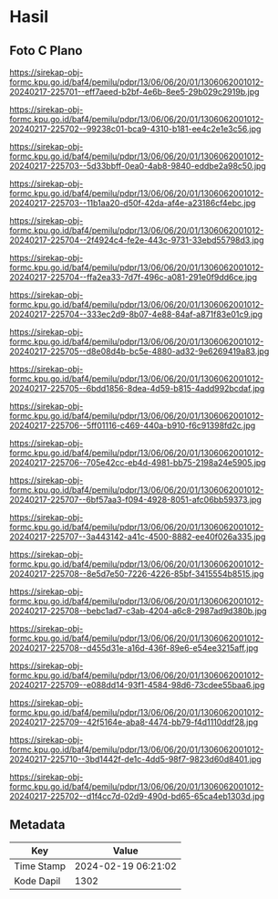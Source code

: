 # Hasil

## Foto C Plano

https://sirekap-obj-formc.kpu.go.id/baf4/pemilu/pdpr/13/06/06/20/01/1306062001012-20240217-225701--eff7aeed-b2bf-4e6b-8ee5-29b029c2919b.jpg

https://sirekap-obj-formc.kpu.go.id/baf4/pemilu/pdpr/13/06/06/20/01/1306062001012-20240217-225702--99238c01-bca9-4310-b181-ee4c2e1e3c56.jpg

https://sirekap-obj-formc.kpu.go.id/baf4/pemilu/pdpr/13/06/06/20/01/1306062001012-20240217-225703--5d33bbff-0ea0-4ab8-9840-eddbe2a98c50.jpg

https://sirekap-obj-formc.kpu.go.id/baf4/pemilu/pdpr/13/06/06/20/01/1306062001012-20240217-225703--11b1aa20-d50f-42da-af4e-a23186cf4ebc.jpg

https://sirekap-obj-formc.kpu.go.id/baf4/pemilu/pdpr/13/06/06/20/01/1306062001012-20240217-225704--2f4924c4-fe2e-443c-9731-33ebd55798d3.jpg

https://sirekap-obj-formc.kpu.go.id/baf4/pemilu/pdpr/13/06/06/20/01/1306062001012-20240217-225704--ffa2ea33-7d7f-496c-a081-291e0f9dd6ce.jpg

https://sirekap-obj-formc.kpu.go.id/baf4/pemilu/pdpr/13/06/06/20/01/1306062001012-20240217-225704--333ec2d9-8b07-4e88-84af-a871f83e01c9.jpg

https://sirekap-obj-formc.kpu.go.id/baf4/pemilu/pdpr/13/06/06/20/01/1306062001012-20240217-225705--d8e08d4b-bc5e-4880-ad32-9e6269419a83.jpg

https://sirekap-obj-formc.kpu.go.id/baf4/pemilu/pdpr/13/06/06/20/01/1306062001012-20240217-225705--6bdd1856-8dea-4d59-b815-4add992bcdaf.jpg

https://sirekap-obj-formc.kpu.go.id/baf4/pemilu/pdpr/13/06/06/20/01/1306062001012-20240217-225706--5ff01116-c469-440a-b910-f6c91398fd2c.jpg

https://sirekap-obj-formc.kpu.go.id/baf4/pemilu/pdpr/13/06/06/20/01/1306062001012-20240217-225706--705e42cc-eb4d-4981-bb75-2198a24e5905.jpg

https://sirekap-obj-formc.kpu.go.id/baf4/pemilu/pdpr/13/06/06/20/01/1306062001012-20240217-225707--6bf57aa3-f094-4928-8051-afc06bb59373.jpg

https://sirekap-obj-formc.kpu.go.id/baf4/pemilu/pdpr/13/06/06/20/01/1306062001012-20240217-225707--3a443142-a41c-4500-8882-ee40f026a335.jpg

https://sirekap-obj-formc.kpu.go.id/baf4/pemilu/pdpr/13/06/06/20/01/1306062001012-20240217-225708--8e5d7e50-7226-4226-85bf-3415554b8515.jpg

https://sirekap-obj-formc.kpu.go.id/baf4/pemilu/pdpr/13/06/06/20/01/1306062001012-20240217-225708--bebc1ad7-c3ab-4204-a6c8-2987ad9d380b.jpg

https://sirekap-obj-formc.kpu.go.id/baf4/pemilu/pdpr/13/06/06/20/01/1306062001012-20240217-225708--d455d31e-a16d-436f-89e6-e54ee3215aff.jpg

https://sirekap-obj-formc.kpu.go.id/baf4/pemilu/pdpr/13/06/06/20/01/1306062001012-20240217-225709--e088dd14-93f1-4584-98d6-73cdee55baa6.jpg

https://sirekap-obj-formc.kpu.go.id/baf4/pemilu/pdpr/13/06/06/20/01/1306062001012-20240217-225709--42f5164e-aba8-4474-bb79-f4d1110ddf28.jpg

https://sirekap-obj-formc.kpu.go.id/baf4/pemilu/pdpr/13/06/06/20/01/1306062001012-20240217-225710--3bd1442f-de1c-4dd5-98f7-9823d60d8401.jpg

https://sirekap-obj-formc.kpu.go.id/baf4/pemilu/pdpr/13/06/06/20/01/1306062001012-20240217-225702--d1f4cc7d-02d9-490d-bd65-65ca4eb1303d.jpg


## Metadata

| Key        | Value               |
| ---------- | ------------------- |
| Time Stamp | 2024-02-19 06:21:02 |
| Kode Dapil | 1302                |



